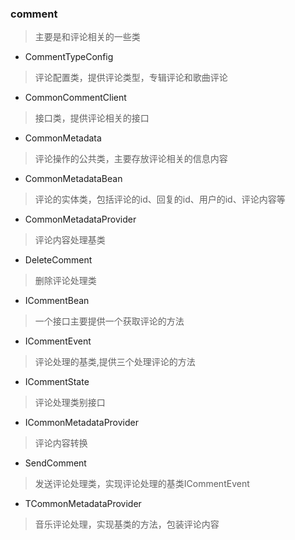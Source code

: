 ### comment
> 主要是和评论相关的一些类

- CommentTypeConfig
> 评论配置类，提供评论类型，专辑评论和歌曲评论

- CommonCommentClient
> 接口类，提供评论相关的接口

- CommonMetadata
> 评论操作的公共类，主要存放评论相关的信息内容

- CommonMetadataBean
> 评论的实体类，包括评论的id、回复的id、用户的id、评论内容等

- CommonMetadataProvider
> 评论内容处理基类

- DeleteComment
> 删除评论处理类

- ICommentBean
> 一个接口主要提供一个获取评论的方法

- ICommentEvent
> 评论处理的基类,提供三个处理评论的方法

- ICommentState
> 评论处理类别接口

- ICommonMetadataProvider
> 评论内容转换

- SendComment
> 发送评论处理类，实现评论处理的基类ICommentEvent

- TCommonMetadataProvider
> 音乐评论处理，实现基类的方法，包装评论内容
